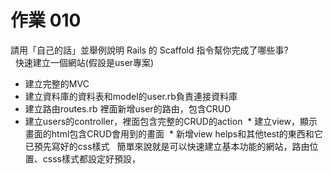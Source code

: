 # 作業 010

請用「自己的話」並舉例說明 Rails 的 Scaffold 指令幫你完成了哪些事?  
  快速建立一個網站(假設是user專案)

  * 建立完整的MVC
  * 建立資料庫的資料表和model的user.rb負責連接資料庫  
  * 建立路由routes.rb 裡面新增user的路由，包含CRUD  
  * 建立users的controller，裡面包含完整的CRUD的action
  * 建立view，顯示畫面的html包含CRUD會用到的畫面
  * 新增view helps和其他test的東西和它已預先寫好的css樣式   
簡單來說就是可以快速建立基本功能的網站，路由位置、csss樣式都設定好預設，
